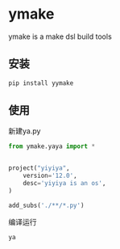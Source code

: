 # ymake
ymake is a make dsl build tools


## 安装

```bash
pip install yymake
```

## 使用

新建ya.py

```python
from ymake.yaya import *


project("yiyiya",
    version='12.0',
    desc='yiyiya is an os',
)

add_subs('./**/*.py')

```

编译运行

```bash
ya
```